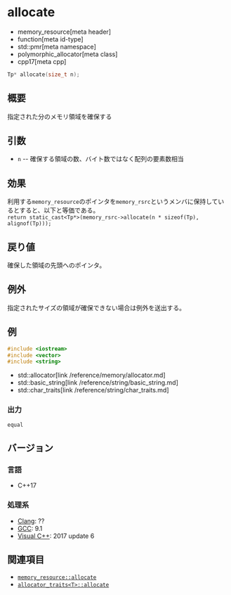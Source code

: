 # allocate
* memory_resource[meta header]
* function[meta id-type]
* std::pmr[meta namespace]
* polymorphic_allocator[meta class]
* cpp17[meta cpp]

```cpp
Tp* allocate(size_t n);
```

## 概要
指定された分のメモリ領域を確保する

## 引数
- `n` -- 確保する領域の数、バイト数ではなく配列の要素数相当

## 効果
利用する`memory_resource`のポインタを`memory_rsrc`というメンバに保持しているとすると、以下と等価である。  
`return static_cast<Tp*>(memory_rsrc->allocate(n * sizeof(Tp), alignof(Tp)));`

## 戻り値
確保した領域の先頭へのポインタ。

## 例外
指定されたサイズの領域が確保できない場合は例外を送出する。

## 例
```cpp example
#include <iostream>
#include <vector>
#include <string>

```
* std::allocator[link /reference/memory/allocator.md]
* std::basic_string[link /reference/string/basic_string.md]
* std::char_traits[link /reference/string/char_traits.md]

### 出力
```
equal
```

## バージョン
### 言語
- C++17

### 処理系
- [Clang](/implementation.md#clang): ??
- [GCC](/implementation.md#gcc): 9.1
- [Visual C++](/implementation.md#visual_cpp): 2017 update 6

## 関連項目
- [`memory_resource::allocate`](/reference/memory_resource/memory_resource/allocate.md)
- [`allocator_traits<T>::allocate`](/reference/memory/allocator_traits/allocate.md)